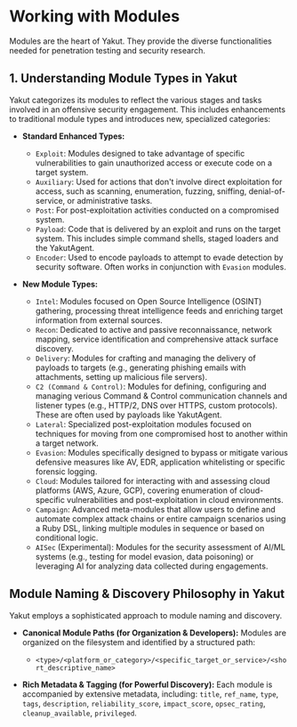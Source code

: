 # Working with Modules

Modules are the heart of Yakut. They provide the diverse functionalities needed for
penetration testing and security research.

## 1. Understanding Module Types in Yakut

Yakut categorizes its modules to reflect the various stages and tasks involved in an
offensive security engagement. This includes enhancements to traditional module types
and introduces new, specialized categories:

- **Standard Enhanced Types:**

  - `Exploit`: Modules designed to take advantage of specific vulnerabilities to gain unauthorized access or execute code on a target system.
  - `Auxiliary`: Used for actions that don't involve direct exploitation for access, such as scanning, enumeration, fuzzing, sniffing, denial-of-service, or administrative tasks.
  - `Post`: For post-exploitation activities conducted on a compromised system.
  - `Payload`: Code that is delivered by an exploit and runs on the target system. This includes simple command shells, staged loaders and the YakutAgent.
  - `Encoder`: Used to encode payloads to attempt to evade detection by security software. Often works in conjunction with `Evasion` modules.

- **New Module Types:**
  - `Intel`: Modules focused on Open Source Intelligence (OSINT) gathering, processing threat intelligence feeds and enriching target information from external sources.
  - `Recon`: Dedicated to active and passive reconnaissance, network mapping, service identification and comprehensive attack surface discovery.
  - `Delivery`: Modules for crafting and managing the delivery of payloads to targets (e.g., generating phishing emails with attachments, setting up malicious file servers).
  - `C2 (Command & Control)`: Modules for defining, configuring and managing verious Command & Control communication channels and listener types (e.g., HTTP/2, DNS over HTTPS, custom protocols). These are often used by payloads like YakutAgent.
  - `Lateral`: Specialized post-exploitation modules focused on techniques for moving from one compromised host to another within a target network.
  - `Evasion`: Modules specifically designed to bypass or mitigate various defensive measures like AV, EDR, application whitelisting or specific forensic logging.
  - `Cloud`: Modules tailored for interacting with and assessing cloud platforms (AWS, Azure, GCP), covering enumeration of cloud-specific vulnerabilities and post-exploitation in cloud environments.
  - `Campaign`: Advanced meta-modules that allow users to define and automate complex attack chains or entire campaign scenarios using a Ruby DSL, linking multiple modules in sequence or based on conditional logic.
  - `AISec` (Experimental): Modules for the security assessment of AI/ML systems (e.g., testing for model evasion, data poisoning) or leveraging AI for analyzing data collected during engagements.

## Module Naming & Discovery Philosophy in Yakut

Yakut employs a sophisticated approach to module naming and discovery.

- **Canonical Module Paths (for Organization & Developers):** Modules are organized on the filesystem and identified by a structured path:

  - `<type>/<platform_or_category>/<specific_target_or_service>/<short_descriptive_name>`

- **Rich Metadata & Tagging (for Powerful Discovery):** Each module is accompanied by extensive metadata, including: `title`, `ref_name`, `type`, `tags`, `description`, `reliability_score`, `impact_score`, `opsec_rating`, `cleanup_available`, `privileged`.
